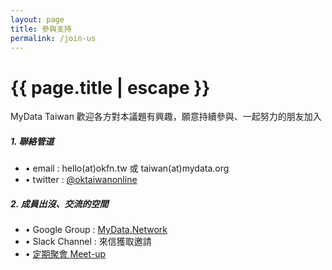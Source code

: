 ```yaml
--- 
layout: page
title: 參與支持
permalink: /join-us
---
```

<h1 class="page-title">{{ page.title | escape }}</h1>

MyData Taiwan 歡迎各方對本議題有興趣，願意持續參與、一起努力的朋友加入

##### 1. 聯絡管道
- • email : hello(at)okfn.tw 或 taiwan(at)mydata.org
- • twitter : [@oktaiwanonline](https://twitter.com/oktaiwanonline)


##### 2. 成員出沒、交流的空間
- • Google Group : [MyData.Network](https://groups.google.com/forum/#!forum/mydatataiwan)
- • Slack Channel : 來信獲取邀請
- • [定期聚會 Meet-up](https://okfntw.kktix.cc/)  



